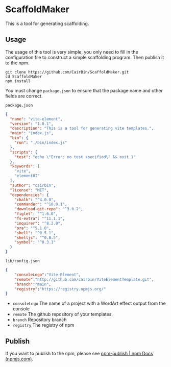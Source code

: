 # ScaffoldMaker
This is a tool for generating scaffolding.

## Usage

The usage of this tool is very simple, you only need to fill in the configuration file to construct a simple scaffolding program. Then publish it to the npm.

```shell
git clone https://github.com/CairBin/ScaffoldMaker.git
cd ScaffoldMaker
npm install
```

You must change `package.json` to ensure that the package name and other fields are correct.

`package.json`

```json
{
  "name": "vite-element",
  "version": "1.0.1",
  "description": "This is a tool for generating vite templates.",
  "main": "index.js",
  "bin": {
    "run": "./bin/index.js"
  },
  "scripts": {
    "test": "echo \"Error: no test specified\" && exit 1"
  },
  "keywords": [
    "vite",
    "elementUI"
  ],
  "author": "cairbin",
  "license": "MIT",
  "dependencies": {
    "chalk": "^4.0.0",
    "commander": "^10.0.1",
    "download-git-repo": "^3.0.2",
    "figlet": "^1.6.0",
    "fs-extra": "^11.1.1",
    "inquirer": "^8.2.0",
    "ora": "^5.1.0",
    "shell": "^0.5.1",
    "shelljs": "^0.8.5",
    "symbol": "^0.3.1"
  }
}
```



`lib/config.json`

```json
{
    "consoleLogo":"Vite-Element",
    "remote":"http://github.com/cairbin/ViteElementTemplate.git",
    "branch":"main",
    "registry":"https://registry.npmjs.org/"
}
```

* `consoleLogo` The name of a project with a WordArt effect output from the console
* `remote` The github repository of your templates.
* `branch` Repository branch
* `registry` The registry of npm

## Publish

If you want to publish to the npm, please see [npm-publish | npm Docs (npmjs.com)](https://docs.npmjs.com/cli/v6/commands/npm-publish).
